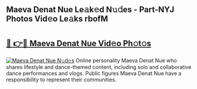 ## Maeva Denat Nue Le𝚊k𝚎d N𝚞𝚍es - Part-NYJ Photos Vid𝚎o Le𝚊ks rbofM

# <h2><a href="http://fba66v.evod.top/?m=Maeva+Denat+Nue">🔗 👉🔴 Maeva Denat Nue Vid𝚎o Ph𝚘t𝚘s</a></h2>

[![Maeva Denat Nue N𝚞d𝚎s](https://i.imgur.com/8V9OHl7.gif)](http://fba66v.evod.top/?m=Maeva+Denat+Nue)
Online personality Maeva Denat Nue who shares lifestyle and dance-themed content, including solo and collaborative dance performances and vlogs. Public figures Maeva Denat Nue have a responsibility to represent their communities. 
